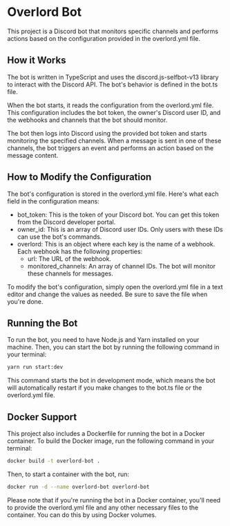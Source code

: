 # Overlord Bot

This project is a Discord bot that monitors specific channels and performs actions based on the configuration provided in the overlord.yml file.

## How it Works

The bot is written in TypeScript and uses the discord.js-selfbot-v13 library to interact with the Discord API. The bot's behavior is defined in the bot.ts file.

When the bot starts, it reads the configuration from the overlord.yml file. This configuration includes the bot token, the owner's Discord user ID, and the webhooks and channels that the bot should monitor.

The bot then logs into Discord using the provided bot token and starts monitoring the specified channels. When a message is sent in one of these channels, the bot triggers an event and performs an action based on the message content.

## How to Modify the Configuration

The bot's configuration is stored in the overlord.yml file. Here's what each field in the configuration means:

- bot_token: This is the token of your Discord bot. You can get this token from the Discord developer portal.
- owner_id: This is an array of Discord user IDs. Only users with these IDs can use the bot's commands.
- overlord: This is an object where each key is the name of a webhook. Each webhook has the following properties:
    - url: The URL of the webhook.
    - monitored_channels: An array of channel IDs. The bot will monitor these channels for messages.

To modify the bot's configuration, simply open the overlord.yml file in a text editor and change the values as needed. Be sure to save the file when you're done.

## Running the Bot

To run the bot, you need to have Node.js and Yarn installed on your machine. Then, you can start the bot by running the following command in your terminal:

```sh
yarn run start:dev
```

This command starts the bot in development mode, which means the bot will automatically restart if you make changes to the bot.ts file or the overlord.yml file.

## Docker Support

This project also includes a Dockerfile for running the bot in a Docker container. To build the Docker image, run the following command in your terminal:

```sh
docker build -t overlord-bot .
```

Then, to start a container with the bot, run:

```sh
docker run -d --name overlord-bot overlord-bot
```

Please note that if you're running the bot in a Docker container, you'll need to provide the overlord.yml file and any other necessary files to the container. You can do this by using Docker volumes.
